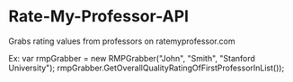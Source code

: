 # Rate-My-Professor-API
Grabs rating values from professors on ratemyprofessor.com

Ex:
    var rmpGrabber = new RMPGrabber("John", "Smith", "Stanford University");
    rmpGrabber.GetOverallQualityRatingOfFirstProfessorInList());
